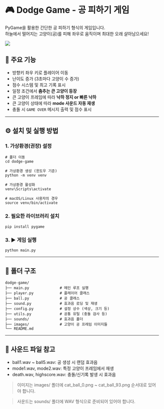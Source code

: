 # 🎮 Dodge Game - 공 피하기 게임

PyGame을 활용한 간단한 공 피하기 형식의 게임입니다.  
하늘에서 떨어지는 고양이(공)를 피해 좌우로 움직이며 최대한 오래 살아남으세요!

![](docs/dodge_ball/oiiaii.gif)

## 📌 주요 기능

- 방향키 좌우 키로 플레이어 이동
- 난이도 증가 (3초마다 고양이 수 증가)
- 점수 시스템 및 최고 기록 표시
- 일정 조건에서 **춤추는 큰 고양이 등장**
- 큰 고양이 프레임에 따라 **낙하 정지 or 빠른 낙하**
- 큰 고양이 상태에 따라 **mode 사운드 자동 재생**
- 충돌 시 `GAME OVER` 메시지 출력 및 점수 표시

---

## ⚙️ 설치 및 실행 방법

### 1. 가상환경(권장) 설정

    # 폴더 이동
    cd dodge-game

    # 가상환경 생성 (윈도우 기준)
    python -m venv venv

    # 가상환경 활성화
    venv\Scripts\activate

    # macOS/Linux 사용자의 경우
    source venv/bin/activate

### 2. 필요한 라이브러리 설치

    pip install pygame

### 3. ▶️ 게임 실행

    python main.py

---

## 📁 폴더 구조

    dodge-game/
    ├── main.py              # 메인 루프 실행
    ├── player.py            # 플레이어 클래스
    ├── ball.py              # 공 클래스
    ├── sound.py             # 효과음 로딩 및 재생
    ├── config.py            # 설정 상수 (색상, 크기 등)
    ├── utils.py             # 공통 유틸 (충돌 검사 등)
    ├── sounds/              # 효과음 폴더
    ├── images/              # 고양이 공 프레임 이미지들
    └── README.md

---

## 🎵 사운드 파일 참고

- ball1.wav ~ ball5.wav: 공 생성 시 랜덤 효과음
- mode1.wav, mode2.wav: 특정 고양이 프레임에서 재생
- death.wav, highscore.wav: 충돌/신기록 발생 시 효과음

> 이미지는 images/ 폴더에 cat_ball_0.png ~ cat_ball_93.png 순서대로 있어야 합니다.

> 사운드는 sounds/ 폴더에 WAV 형식으로 준비되어 있어야 합니다.
